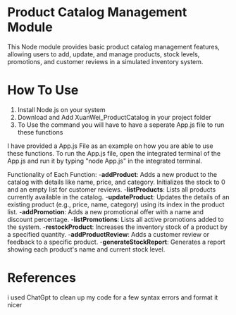 # Product Catalog Management Module
This Node module provides basic product catalog management features, allowing users to add, update, and manage products, stock levels, promotions, and customer reviews in a simulated inventory system.

# How To Use
1. Install Node.js on your system
2. Download and Add XuanWei_ProductCatalog in your project folder
3. To Use the command you will have to have a seperate App.js file to run these functions

I have provided a App.js File as an example on how you are able to use these functions.
To run the App.js file, open the integrated terminal of the App.js and run it by typing "node App.js" in the integrated terminal.

Functionality of Each Function:
-**addProduct**: Adds a new product to the catalog with details like name, price, and category. Initializes the stock to 0 and an empty list for customer reviews.
-**listProducts**: Lists all products currently available in the catalog.
-**updateProduct**: Updates the details of an existing product (e.g., price, name, category) using its index in the product list.
-**addPromotion**: Adds a new promotional offer with a name and discount percentage.
-**listPromotions**: Lists all active promotions added to the system.
-**restockProduct**: Increases the inventory stock of a product by a specified quantity.
-**addProductReview**: Adds a customer review or feedback to a specific product.
-**generateStockReport**: Generates a report showing each product's name and current stock level.

# References
i used ChatGpt to clean up my code for a few syntax errors and format it nicer